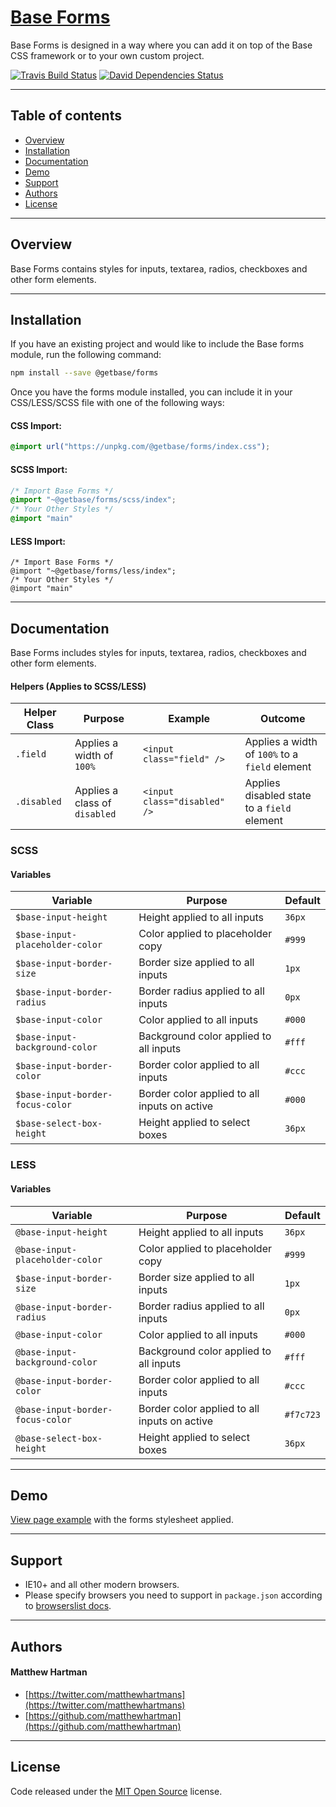 # [Base Forms](http://getbase.org)

Base Forms is designed in a way where you can add it on top of the Base CSS framework or to your own custom project.

[![Travis Build Status][travis-img]][travis] [![David Dependencies Status][david-img]][david]

[travis-img]:   https://img.shields.io/travis/getbase/forms.svg?branch=master
[david-img]:    https://img.shields.io/david/dev/getbase/forms.svg?branch=master&label=dependencies
[travis]:       https://travis-ci.org/getbase/forms
[david]:        https://david-dm.org/getbase/forms?type=dev

* * *

## Table of contents

* [Overview](#overview)
* [Installation](#installation)
* [Documentation](#documentation)
* [Demo](#demo)
* [Support](#support)
* [Authors](#authors)
* [License](#license)

* * *

## Overview

Base Forms contains styles for inputs, textarea, radios, checkboxes and other form elements.

* * *

## Installation

If you have an existing project and would like to include the Base forms module, run the following command:

```bash
npm install --save @getbase/forms
```

Once you have the forms module installed, you can include it in your CSS/LESS/SCSS file with one of the following ways:

#### CSS Import:
  ```css
  @import url("https://unpkg.com/@getbase/forms/index.css");
  ```

#### SCSS Import:

  ```scss
  /* Import Base Forms */
  @import "~@getbase/forms/scss/index";
  /* Your Other Styles */
  @import "main"
  ```


#### LESS Import:

  ```less
  /* Import Base Forms */
  @import "~@getbase/forms/less/index";
  /* Your Other Styles */
  @import "main"
  ```

* * *

## Documentation

Base Forms includes styles for inputs, textarea, radios, checkboxes and other form elements.

#### Helpers (Applies to SCSS/LESS)

| Helper Class | Purpose | Example | Outcome |
| ------------ | ------- | ------- | ------- |
| `.field` | Applies a width of `100%` | `<input class="field" />` | Applies a width of `100%` to a `field` element |
| `.disabled` | Applies a class of `disabled` | `<input class="disabled" />` | Applies disabled state to a `field` element |

### SCSS

#### Variables

| Variable | Purpose | Default | 
| -------- | ------- | ------- |
| `$base-input-height` | Height applied to all inputs | `36px` |
| `$base-input-placeholder-color` | Color applied to placeholder copy | `#999` |
| `$base-input-border-size` | Border size applied to all inputs | `1px` |
| `$base-input-border-radius` | Border radius applied to all inputs | `0px` |
| `$base-input-color` | Color applied to all inputs | `#000` |
| `$base-input-background-color` | Background color applied to all inputs | `#fff` |
| `$base-input-border-color` | Border color applied to all inputs | `#ccc` |
| `$base-input-border-focus-color` | Border color applied to all inputs on active | `#000` |
| `$base-select-box-height` | Height applied to select boxes | `36px` |

### LESS

#### Variables

| Variable | Purpose | Default | 
| -------- | ------- | ------- |
| `@base-input-height` | Height applied to all inputs | `36px` |
| `@base-input-placeholder-color` | Color applied to placeholder copy | `#999` |
| `$base-input-border-size` | Border size applied to all inputs | `1px` |
| `@base-input-border-radius` | Border radius applied to all inputs | `0px` |
| `@base-input-color` | Color applied to all inputs | `#000` |
| `@base-input-background-color` | Background color applied to all inputs | `#fff` |
| `@base-input-border-color` | Border color applied to all inputs | `#ccc` |
| `@base-input-border-focus-color` | Border color applied to all inputs on active | `#f7c723` |
| `@base-select-box-height` | Height applied to select boxes | `36px` |

* * *

## Demo

[View page example](https://unpkg.com/@getbase/forms/index.html) with the forms stylesheet applied.

* * *

## Support

* IE10+ and all other modern browsers.
* Please specify browsers you need to support in `package.json` according to [browserslist docs](https://github.com/ai/browserslist#queries).

* * *

## Authors

#### Matthew Hartman

* [https://twitter.com/matthewhartmans](https://twitter.com/matthewhartmans)
* [https://github.com/matthewhartman](https://github.com/matthewhartman)

* * *

## License

Code released under the [MIT Open Source](https://opensource.org/licenses/MIT) license.